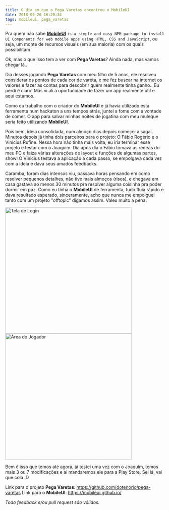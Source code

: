 ```yaml
---
title: O dia em que o Pega Varetas encontrou o MobileUI
date: 2018-06-26 16:20:34
tags: mobileui, pega_varetas
---
```


Pra quem não sabe [**MobileUI**](https://mobileui.github.io/) `is a simple and easy NPM package to install UI Components for web mobile apps using HTML, CSS and JavaScript`, ou seja, um monte de recursos visuais (em sua maioria) com os quais possibilitam

Ok, mas o que isso tem a ver com **Pega Varetas**? Ainda nada, mas vamos chegar lá..

Dia desses jogando **Pega Varetas** com meu filho de 5 anos, ele resolveu considerar os pontos de cada cor de vareta, e me fez buscar na internet os valores e fazer as contas para descobrir quem realmente tinha ganho.. Eu perdi é claro! Mas vi ali a oportunidade de fazer um app realmente útil e aqui estamos..

Como eu trabalho com o criador do **MobileUI** e já havia utilizado esta ferramenta num hackaton a uns tempos atrás, juntei a fome com a vontade de comer. O app para salvar minhas noites de jogatina com meu muleque seria feito utilizando **MobileUI**.

Pois bem, ideia consolidada, num almoço dias depois começei a saga.. Minutos depois já tinha dois parceiros para o projeto: O Fábio Rogério e o Vinícius Rufine. Nessa hora não tinha mais volta, eu iria terminar esse projeto e testar com o Joaquim. Dia após dia o Fábio tomava as rédeas do meu PC e faiza várias alterações de layout e funções de algumas partes, show! O Vinicius testava a aplicação a cada passo, se empolgava cada vez com a ideia e dava seus amados feedbacks.

Caramba, foram dias intensos viu, passava horas pensando em como resolver pequenos detalhes, não tive mais almoços (risos), e chegava em casa gastava ao menos 30 minutos pra resolver alguma coisinha pra poder dormir em paz. Como eu tinha o **MobileUI** de ferramenta, tudo fluia rápido e dava resultado esperado, sinceramente, acho que nunca me empolguei tanto com um projeto "offtopic" digamos assim. Valeu muito a pena:

<img src="https://github.com/dotenorio/pega-varetas/blob/master/res/screenshots/1-login.png?raw=true" alt="Tela de Login" width="400px">
<img src="https://github.com/dotenorio/pega-varetas/blob/master/res/screenshots/2-player-area.png?raw=true" alt="Área do Jogador" width="400px">

Bem é isso que temos até agora, já testei uma vez com o Joaquim, temos mais 3 ou 7 modificações e ai mandaremos ele para a Play Store. Sei lá, vai que cola :D

Link para o projeto **Pega Varetas**: https://github.com/dotenorio/pega-varetas
Link para o **MobileUI**: https://mobileui.github.io/

_Todo feedback e/ou pull request são válidos._